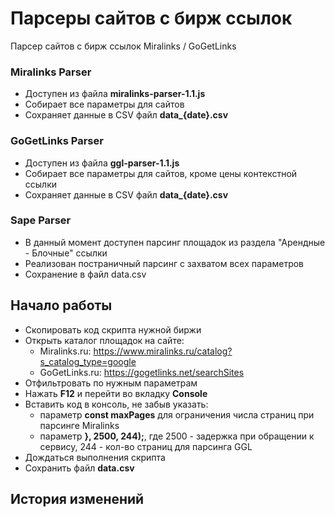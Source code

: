 # Парсеры сайтов с бирж ссылок
Парсер сайтов с бирж ссылок Miralinks / GoGetLinks

### Miralinks Parser
- Доступен из файла **miralinks-parser-1.1.js**
- Собирает все параметры для сайтов
- Сохраняет данные в CSV файл **data_{date}.csv**

### GoGetLinks Parser
- Доступен из файла **ggl-parser-1.1.js**
- Собирает все параметры для сайтов, кроме цены контекстной ссылки
- Сохраняет данные в CSV файл **data_{date}.csv**

### Sape Parser
- В данный момент доступен парсинг площадок из раздела "Арендные - Блочные" ссылки
- Реализован постраничный парсинг с захватом всех параметров
- Сохранение в файл data.csv

## Начало работы
- Скопировать код скрипта нужной биржи
- Открыть каталог площадок на сайте:
  - Miralinks.ru: https://www.miralinks.ru/catalog?s_catalog_type=google
  - GoGetLinks.ru: https://gogetlinks.net/searchSites
- Отфильтровать по нужным параметрам
- Нажать **F12** и перейти во вкладку **Console**
- Вставить код в консоль, не забыв указать:
  -  параметр **const maxPages** для ограничения числа страниц при парсинге Miralinks
  -  параметр  **}, 2500, 244);**, где 2500 - задержка при обращении к сервису, 244 - кол-во страниц для парсинга GGL
- Дождаться выполнения скрипта
- Сохранить файл **data.csv**

## История изменений
